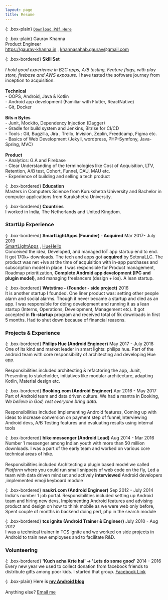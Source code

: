 ```yaml
---
layout: page
title: Resume
---
```


{: .box-plain}
[`Download Pdf Here`](/Resume.pdf)

{: .box-plain}
Gaurav Khanna <br/> Product Engineer <br/> https://gaurav-khanna.in , khannasahab.gaurav@gmail.com 


{: .box-bordered}
**Skill Set**<br/><br/>*I hold good experience in B2C apps, A/B testing, Feature flags, with play store, firebase and AWS exposure.* I have tasted the software journey from inception to acquisition. <br/><br/>**Technical**<br/>- OOPS, Android, Java & Kotlin<br/>- Android app development (Familiar with Flutter, ReactNative) <br/>- Git, Docker<br/><br/>**Bits n Bytes**<br/>- Junit, Mockito, Dependency Injection (Dagger) <br/> - Gradle for build system and Jenkins, Bitrise for CI/CD <br/>- Tools : Git, Bugzilla, Jira , Trello, Invision, Zeplin, Freedcamp, Figma etc. <br/>- Basics of Web Development (Jekyll, wordpress, PHP-Symfony, Java-Spring, MVC) <br/><br/>**Product**<br/> - Analytics: G.A and Firebase<br/> - Clear Understanding of the terminologies  like Cost of Acquisition, LTV, Retention, A/B test, Cohort, Funnel, DAU, MAU etc.<br/> - Experience of building and selling a tech product<br/>

{: .box-bordered}
**Education**
<br/>
Masters in Computers Science from Kurukshetra University and Bachelor in computer applications from Kurukshetra University.

{: .box-bordered}
**Countries**
<br/>
I worked in India, The Netherlands and United Kingdom.

### StartUp Experience

{: .box-bordered}
**SmartLightApps (Founder) - Acquired** Mar 2017- July 2019<br/> [SmartLightApps](https://smartlightapps.com) , [HueHello](https://huehello.com)
<br/>
Conceived the idea, Developed, and managed IoT app startup end to end.<br/>It got 170k+ downloads. The tech and apps got **acquired** by SetonaLLC. The product was net +ive at the time of acquisition with in-app purchases and subscription model in place. I was responsible for Product management, Roadmap prioritization, **Complete Android app development (IPC and plugin model)**, and managing freelancers (design + ios). A lean startup.

{: .box-bordered}
**Watstime - (Founder - side project)** 2016 
<br/>
It is another startup I founded. One liner product was: setting other people alarm and social alarms. Though it never became a startup and died as an app. I was responsible for doing development and running it as a lean startup (Interns, Operations, Development, Management etc). It got accepted in **fb-startup** program and received total of 5k downloads in first 5 months. Had to shut down because of financial reasons.



### Projects & Experience


{: .box-bordered}
**Philips Hue (Android Engineer)** May 2017 - July 2018
<br/>
One of its kind and market leader in smart lights: philips hue. Part of the android team with core responsibility of architecting and developing Hue app.<br/><br/>Responsibilities included architecting & refactoring the app, Junit, Presenting to stakeholder, initiatives like modular architecture, adapting Kotlin, Material design etc.


{: .box-bordered}
**Booking.com (Android Engineer)** Apr 2016 - May 2017 
<br/>
Part of Android team and data driven culture. We had a mantra in Booking, *We believe in God, rest everyone bring data*.<br/><br/>Responsibilities included Implementing Android features, Coming up with ideas to increase conversion on payment step of funnel,Interviewing Android devs, A/B Testing features and evaluating results using internal tools


{: .box-bordered}
**hike messenger (Android Lead)** Aug 2014 - Mar 2016 
<br/>
Number 1 messenger among Indian youth with more than 50 million downloads. I was a part of the early team and worked on various core technical areas of hike.<br/><br/>Responsibilities included Architecting a plugin based model we called *Platform* where you could run small snippets of web code on the fly, Led a team with data driven mindset and actively **interviewed** Android developers ,implemented emoji keyboard module

{: .box-bordered}
**naukri.com (Android Engineer)** Sep 2012 - July 2014
<br/>
India's number 1 job portal. Responsibilities included setting up Android team and hiring new devs, Implementing Android features and advising product and design on how to think mobile as we were web only before, Spent couple of months in backend doing perl, php in the search module

{: .box-bordered}
**tcs ignite (Android Trainer & Engineer)** July 2010 - Aug 2012
<br/>
I was a technical trainer in TCS ignite and we worked on side projects in Android to train new employees and to facilitate R&D.

### Volunteering

{: .box-bordered}
**'Kuch acha Krte hai' -> 'Lets do some good'** 2014 - 2016<br/>Every new year we used to collect donation from facebook friends to distribute gifts among poor kids. I started that group. [Facebook Link](https://www.facebook.com/Kuch-Acha-Krte-hai-650069005162621)



{: .box-plain}
Here is [**my Android blog**](https://gaurav-khanna.in/blogs)<br/><br/> Anything else? [Email me](mailto:{{site.personal_email}})
